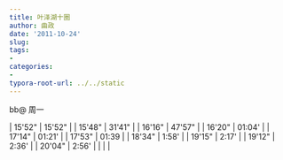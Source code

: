 ```yaml
---
title: 叶泽湖十圈
author: 曲政
date: '2011-10-24'
slug: 
tags:
- 
categories:
- 
typora-root-url: ../../static
---
```


bb@ 周一 

| 15'52" | 15'52" |
| 15'48" | 31'41" |
| 16'16" | 47'57" |
| 16'20" | 01:04' |
| 17'14" | 01:21' |
| 17'53" | 01:39  |
| 18'34" | 1:58'  |
| 19'15" | 2:17'  |
| 19'12" | 2:36'  |
| 20'04" | 2:56'  |
|        |        |